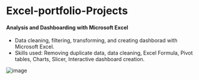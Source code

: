 # Excel-portfolio-Projects
#### Analysis and Dashboarding with Microsoft Excel

* Data cleaning, filtering, transforming, and creating dashborad with Microsoft Excel. 
* Skills used: 
Removing duplicate data, data cleaning, Excel Formula, Pivot tables, Charts, Slicer, Interactive dashboard creation.

![image](https://user-images.githubusercontent.com/69259777/210221766-0b2aef13-95f0-4f5d-887c-b9cd011f8d7a.png)
